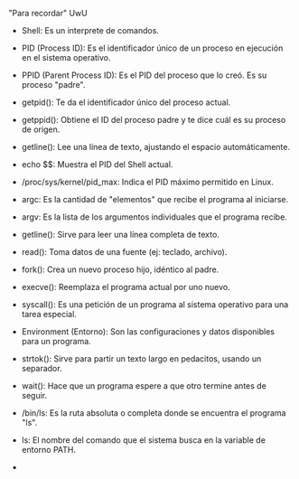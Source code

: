 "Para recordar" UwU


- Shell: Es un interprete de comandos.


- PID (Process ID): Es el identificador único de un proceso en ejecución en el sistema operativo.
  

- PPID (Parent Process ID): Es el PID del proceso que lo creó. Es su proceso "padre".
  

- getpid(): Te da el identificador único del proceso actual.
  

- getppid(): Obtiene el ID del proceso padre y te dice cuál es su proceso de origen.
  

- getline(): Lee una línea de texto, ajustando el espacio automáticamente.
  

- echo $$: Muestra el PID del Shell actual.
  

- /proc/sys/kernel/pid_max: Indica el PID máximo permitido en Linux.
  

- argc: Es la cantidad de "elementos" que recibe el programa al iniciarse.
  

- argv: Es la lista de los argumentos individuales que el programa recibe.
  

- getline(): Sirve para leer una línea completa de texto.
  

- read(): Toma datos de una fuente (ej: teclado, archivo).
  

- fork(): Crea un nuevo proceso hijo, idéntico al padre.
  

- execve(): Reemplaza el programa actual por uno nuevo.
  

- syscall(): Es una petición de un programa al sistema operativo para una tarea especial.
  

- Environment (Entorno): Son las configuraciones y datos disponibles para un programa.
  

- strtok(): Sirve para partir un texto largo en pedacitos, usando un separador.
  

- wait(): Hace que un programa espere a que otro termine antes de seguir.

- /bin/ls: Es la ruta absoluta o completa donde se encuentra el programa "ls".

- ls: El nombre del comando que el sistema busca en la variable de entorno PATH.

- 
